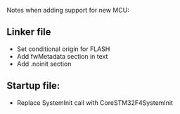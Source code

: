Notes when adding support for new MCU:

## Linker file

* Set conditional origin for FLASH
* Add fwMetadata section in text
* Add .noinit section

## Startup file:

* Replace SystemInit call with CoreSTM32F4SystemInit